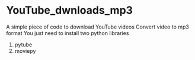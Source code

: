 # YouTube_dwnloads_mp3
A simple piece of code to download YouTube videos 
Convert video to mp3 format
You just need to install two python libraries
1. pytube
2. moviepy

